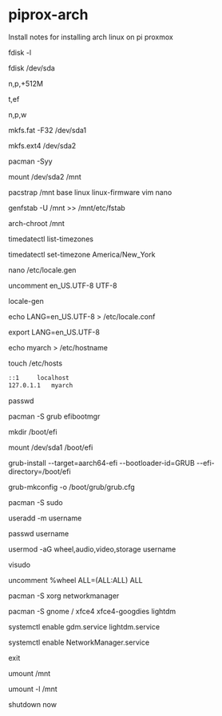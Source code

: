 # piprox-arch
Install notes for installing arch linux on pi proxmox



fdisk -l

fdisk /dev/sda

n,p,+512M

t,ef

n,p,w

mkfs.fat -F32 /dev/sda1

mkfs.ext4 /dev/sda2

pacman -Syy

mount /dev/sda2 /mnt

pacstrap /mnt base linux linux-firmware vim nano

genfstab -U /mnt >> /mnt/etc/fstab

arch-chroot /mnt

timedatectl list-timezones

timedatectl set-timezone America/New_York

nano /etc/locale.gen

uncomment en_US.UTF-8 UTF-8

locale-gen

echo LANG=en_US.UTF-8 > /etc/locale.conf

export LANG=en_US.UTF-8

echo myarch > /etc/hostname

touch /etc/hosts

```127.0.0.1	localhost
::1		localhost
127.0.1.1	myarch
```

passwd

pacman -S grub efibootmgr

mkdir /boot/efi

mount /dev/sda1 /boot/efi

grub-install --target=aarch64-efi --bootloader-id=GRUB --efi-directory=/boot/efi

grub-mkconfig -o /boot/grub/grub.cfg

pacman -S sudo

useradd -m username

passwd username

usermod -aG wheel,audio,video,storage username

visudo

uncomment %wheel ALL=(ALL:ALL) ALL

pacman -S xorg networkmanager

pacman -S gnome / xfce4 xfce4-googdies lightdm

systemctl enable gdm.service lightdm.service

systemctl enable NetworkManager.service

exit

umount /mnt

umount -l /mnt

shutdown now



